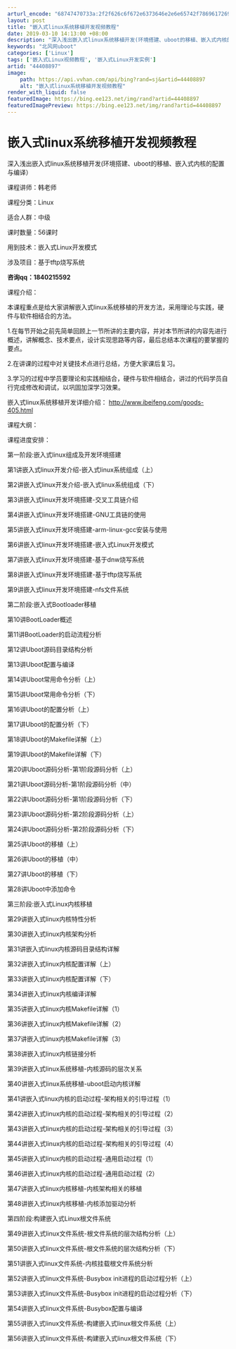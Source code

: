 ```yaml
---
arturl_encode: "68747470733a:2f2f626c6f672e6373646e2e6e65742f78696172696c6f7665:2f61727469636c652f64657461696c732f3434343038383937"
layout: post
title: "嵌入式linux系统移植开发视频教程"
date: 2019-03-10 14:13:00 +08:00
description: "深入浅出嵌入式linux系统移植开发(环境搭建、uboot的移植、嵌入式内核的配"
keywords: "北风网uboot"
categories: ['Linux']
tags: ['嵌入式Linux视频教程', '嵌入式Linux开发实例']
artid: "44408897"
image:
    path: https://api.vvhan.com/api/bing?rand=sj&artid=44408897
    alt: "嵌入式linux系统移植开发视频教程"
render_with_liquid: false
featuredImage: https://bing.ee123.net/img/rand?artid=44408897
featuredImagePreview: https://bing.ee123.net/img/rand?artid=44408897
---
```


# 嵌入式linux系统移植开发视频教程

深入浅出嵌入式linux系统移植开发(环境搭建、uboot的移植、嵌入式内核的配置与编译）
  
课程讲师：韩老师
  
课程分类：Linux
  
适合人群：中级
  
课时数量：56课时
  
用到技术：嵌入式Linux开发模式
  
涉及项目：基于tftp烧写系统
  
**咨询qq：1840215592**
  
课程介绍：
  
本课程重点是给大家讲解嵌入式linux系统移植的开发方法，采用理论与实践，硬件与软件相结合的方法。
  
1.在每节开始之前先简单回顾上一节所讲的主要内容，并对本节所讲的内容先进行概述，讲解概念、技术要点，设计实现思路等内容，最后总结本次课程的要掌握的要点。
  
2.在讲课的过程中对关键技术点进行总结，方便大家课后复习。
  
3.学习的过程中学员要理论和实践相结合，硬件与软件相结合，讲过的代码学员自行完成修改和调试，以巩固加深学习效果。
  
嵌入式linux系统移植开发详细介绍：
<http://www.ibeifeng.com/goods-405.html>
  
课程大纲：
  
课程进度安排：
  
第一阶段:嵌入式linux组成及开发环境搭建
  
第1讲嵌入式linux开发介绍-嵌入式linux系统组成（上）
  
第2讲嵌入式linux开发介绍-嵌入式linux系统组成（下）
  
第3讲嵌入式linux开发环境搭建-交叉工具链介绍
  
第4讲嵌入式linux开发环境搭建-GNU工具链的使用
  
第5讲嵌入式linux开发环境搭建-arm-linux-gcc安装与使用
  
第6讲嵌入式linux开发环境搭建-嵌入式Linux开发模式
  
第7讲嵌入式linux开发环境搭建-基于dnw烧写系统
  
第8讲嵌入式linux开发环境搭建-基于tftp烧写系统
  
第9讲嵌入式linux开发环境搭建-nfs文件系统
  
第二阶段:嵌入式Bootloader移植
  
第10讲BootLoader概述
  
第11讲BootLoader的启动流程分析
  
第12讲Uboot源码目录结构分析
  
第13讲Uboot配置与编译
  
第14讲Uboot常用命令分析（上）
  
第15讲Uboot常用命令分析（下）
  
第16讲Uboot的配置分析（上）
  
第17讲Uboot的配置分析（下）
  
第18讲Uboot的Makefile详解（上）
  
第19讲Uboot的Makefile详解（下）
  
第20讲Uboot源码分析-第1阶段源码分析（上）
  
第21讲Uboot源码分析-第1阶段源码分析（中）
  
第22讲Uboot源码分析-第1阶段源码分析（下）
  
第23讲Uboot源码分析-第2阶段源码分析（上）
  
第24讲Uboot源码分析-第2阶段源码分析（下）
  
第25讲Uboot的移植（上）
  
第26讲Uboot的移植（中）
  
第27讲Uboot的移植（下）
  
第28讲Uboot中添加命令
  
第三阶段:嵌入式Linux内核移植
  
第29讲嵌入式linux内核特性分析
  
第30讲嵌入式linux内核架构分析
  
第31讲嵌入式linux内核源码目录结构详解
  
第32讲嵌入式linux内核配置详解（上）
  
第33讲嵌入式linux内核配置详解（下）
  
第34讲嵌入式linux内核编译详解
  
第35讲嵌入式linux内核Makefile详解（1）
  
第36讲嵌入式linux内核Makefile详解（2）
  
第37讲嵌入式linux内核Makefile详解（3）
  
第38讲嵌入式linux内核链接分析
  
第39讲嵌入式linux系统移植-内核源码的层次关系
  
第40讲嵌入式linux系统移植-uboot启动内核详解
  
第41讲嵌入式linux内核的启动过程-架构相关的引导过程（1）
  
第42讲嵌入式linux内核的启动过程-架构相关的引导过程（2）
  
第43讲嵌入式linux内核的启动过程-架构相关的引导过程（3）
  
第44讲嵌入式linux内核的启动过程-架构相关的引导过程（4）
  
第45讲嵌入式linux内核的启动过程-通用启动过程（1）
  
第46讲嵌入式linux内核的启动过程-通用启动过程（2）
  
第47讲嵌入式linux内核移植-内核架构相关的移植
  
第48讲嵌入式linux内核移植-内核添加驱动分析
  
第四阶段:构建嵌入式Linux根文件系统
  
第49讲嵌入式linux文件系统-根文件系统的层次结构分析（上）
  
第50讲嵌入式linux文件系统-根文件系统的层次结构分析（下）
  
第51讲嵌入式linux文件系统-内核挂载根文件系统分析
  
第52讲嵌入式linux文件系统-Busybox init进程的启动过程分析（上）
  
第53讲嵌入式linux文件系统-Busybox init进程的启动过程分析（下）
  
第54讲嵌入式linux文件系统-Busybox配置与编译
  
第55讲嵌入式linux文件系统-构建嵌入式linux根文件系统（上）
  
第56讲嵌入式linux文件系统-构建嵌入式linux根文件系统（下）